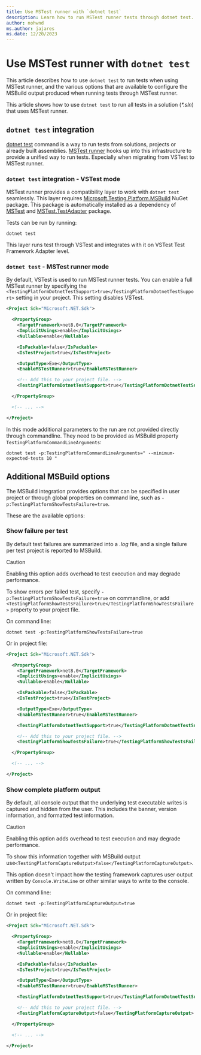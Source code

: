 ```yaml
---
title: Use MSTest runner with `dotnet test`
description: Learn how to run MSTest runner tests through dotnet test.
author: nohwnd
ms.author: jajares
ms.date: 12/20/2023
---
```


# Use MSTest runner with `dotnet test`

This article describes how to use `dotnet test` to run tests when using MSTest runner, and the various options that are available to configure the MSBuild output produced when running tests through MSTest runner.

This article shows how to use `dotnet test` to run all tests in a solution (_*.sln_) that uses MSTest runner.

## `dotnet test` integration

[dotnet test](https://learn.microsoft.com/dotnet/core/tools/dotnet-test) command is a way to run tests from solutions, projects or already built assemblies. [MSTest runner](https://learn.microsoft.com/dotnet/core/testing/unit-testing-mstest-runner-intro) hooks up into this infrastructure to provide a unified way to run tests. Especially when migrating from VSTest to MSTest runner.

### `dotnet test` integration - VSTest mode

MSTest runner provides a compatibility layer to work with `dotnet test` seamlessly. This layer requires [Microsoft.Testing.Platform.MSBuild](https://nuget.org/packages/Microsoft.Testing.Platform.MSBuild) NuGet package. This package is automatically installed as a dependency of [MSTest](https://nuget.org/packages/MSTest) and [MSTest.TestAdapter](https://nuget.org/packages/MSTest.TestAdapter) package.

Tests can be run by running:

```dotnetcli
dotnet test
```

This layer runs test through VSTest and integrates with it on VSTest Test Framework Adapter level.

### `dotnet test` - MSTest runner mode

By default, VSTest is used to run MSTest runner tests. You can enable a full MSTest runner by specifying the `<TestingPlatformDotnetTestSupport>true</TestingPlatformDotnetTestSupport>` setting in your project. This setting disables VSTest.

```xml
<Project Sdk="Microsoft.NET.Sdk">

  <PropertyGroup>
    <TargetFramework>net8.0</TargetFramework>
    <ImplicitUsings>enable</ImplicitUsings>
    <Nullable>enable</Nullable>

    <IsPackable>false</IsPackable>
    <IsTestProject>true</IsTestProject>

    <OutputType>Exe</OutputType>
    <EnableMSTestRunner>true</EnableMSTestRunner>

    <!-- Add this to your project file. -->
    <TestingPlatformDotnetTestSupport>true</TestingPlatformDotnetTestSupport>

  </PropertyGroup>

  <!-- ... -->

</Project>
```

In this mode additional parameters to the run are not provided directly through commandline. They need to be provided as MSBuild property `TestingPlatformCommandLineArguments`:

```dotnetcli
dotnet test -p:TestingPlatformCommandLineArguments=" --minimum-expected-tests 10 "
```

## Additional MSBuild options

The MSBuild integration provides options that can be specified in user project or through global properties on command line, such as `-p:TestingPlatformShowTestsFailure=true`.

These are the available options:

### Show failure per test

By default test failures are summarized into a _.log_ file, and a single failure per test project is reported to MSBuild.

> [!CAUTION]
> Enabling this option adds overhead to test execution and may degrade performance.

To show errors per failed test, specify `-p:TestingPlatformShowTestsFailure=true` on commandline, or add `<TestingPlatformShowTestsFailure>true</TestingPlatformShowTestsFailure>` property to your project file.

On command line:

```dotnetcli
dotnet test -p:TestingPlatformShowTestsFailure=true
```

Or in project file:

```xml
<Project Sdk="Microsoft.NET.Sdk">

  <PropertyGroup>
    <TargetFramework>net8.0</TargetFramework>
    <ImplicitUsings>enable</ImplicitUsings>
    <Nullable>enable</Nullable>

    <IsPackable>false</IsPackable>
    <IsTestProject>true</IsTestProject>

    <OutputType>Exe</OutputType>
    <EnableMSTestRunner>true</EnableMSTestRunner>

    <TestingPlatformDotnetTestSupport>true</TestingPlatformDotnetTestSupport>

    <!-- Add this to your project file. -->
    <TestingPlatformShowTestsFailure>true</TestingPlatformShowTestsFailure>

  </PropertyGroup>

  <!-- ... -->

</Project>
```

### Show complete platform output

By default, all console output that the underlying test executable writes is captured and hidden from the user. This includes the banner, version information, and formatted test information.

> [!CAUTION]
> Enabling this option adds overhead to test execution and may degrade performance.

To show this information together with MSBuild output use`<TestingPlatformCaptureOutput>false</TestingPlatformCaptureOutput>`.

This option doesn't impact how the testing framework captures user output written by `Console.WriteLine` or other similar ways to write to the console.

On command line:

```dotnetcli
dotnet test -p:TestingPlatformCaptureOutput=true
```

Or in project file:

```xml
<Project Sdk="Microsoft.NET.Sdk">

  <PropertyGroup>
    <TargetFramework>net8.0</TargetFramework>
    <ImplicitUsings>enable</ImplicitUsings>
    <Nullable>enable</Nullable>

    <IsPackable>false</IsPackable>
    <IsTestProject>true</IsTestProject>

    <OutputType>Exe</OutputType>
    <EnableMSTestRunner>true</EnableMSTestRunner>

    <TestingPlatformDotnetTestSupport>true</TestingPlatformDotnetTestSupport>

    <!-- Add this to your project file. -->
    <TestingPlatformCaptureOutput>false</TestingPlatformCaptureOutput>

  </PropertyGroup>

  <!-- ... -->

</Project>
```
